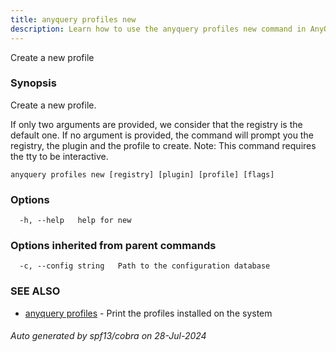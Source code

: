 ```yaml
---
title: anyquery profiles new
description: Learn how to use the anyquery profiles new command in AnyQuery.
---
```


Create a new profile

### Synopsis

Create a new profile.

If only two arguments are provided, we consider that the registry is the default one.
If no argument is provided, the command will prompt you the registry, the plugin and the profile to create.
Note: This command requires the tty to be interactive.

```
anyquery profiles new [registry] [plugin] [profile] [flags]
```

### Options

```
  -h, --help   help for new
```

### Options inherited from parent commands

```
  -c, --config string   Path to the configuration database
```

### SEE ALSO

* [anyquery profiles](anyquery_profiles.md)	 - Print the profiles installed on the system

###### Auto generated by spf13/cobra on 28-Jul-2024
